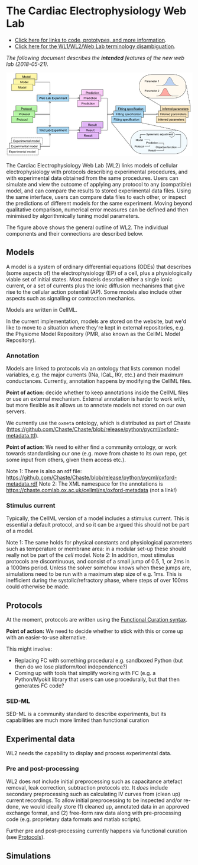 # The Cardiac Electrophysiology Web Lab

* [Click here for links to code, prototypes, and more information](links.md).
* [Click here for the WL1/WL2/Web Lab terminology disambiguation](terminology.md).

_The following document describes the **intended** features of the new web lab (2018-05-21)._

![A schematic overview of the cardiac electrophysiology web lab](img/overview.png)

The Cardiac Electrophysiology Web Lab (WL2) links models of cellular electrophysiology with protocols describing experimental procedures, and with experimental data obtained from the same procedures.
Users can simulate and view the outcome of applying any protocol to any (compatible) model, and can compare the results to stored experimental data files.
Using the same interface, users can compare data files to each other, or inspect the predictions of different models for the same experiment.
Moving beyond qualitative comparison, numerical error measures can be defined and then minimised by algorithmically tuning model parameters.

The figure above shows the general outline of WL2.
The individual components and their connections are described below.


## Models

A model is a system of ordinary differential equations (ODEs) that describes (some aspects of) the electrophysiology (EP) of a cell, plus a physiologically viable set of initial states.
Most models describe either a single ionic current, or a set of currents plus the ionic diffusion mechanisms that give rise to the cellular action potential (AP).
Some models also include other aspects such as signalling or contraction mechanics.

Models are written in CellML.

In the current implementation, models are stored on the website, but we'd like to move to a situation where they're kept in external repositories, e.g. the Physiome Model Repository (PMR, also known as the CellML Model Repository).

### Annotation

Models are linked to protocols via an ontology that lists common model variables, e.g. the major currents (INa, ICaL, IKr, etc.) and their maximum conductances.
Currently, annotation happens by modifying the CellML files.

**Point of action**: decide whether to keep annotations inside the CellML files or use an external mechanism.
External annotation is harder to work with, but more flexible as it allows us to annotate models not stored on our own servers.

We currently use the `oxmeta` ontology, which is distributed as part of Chaste (https://github.com/Chaste/Chaste/blob/release/python/pycml/oxford-metadata.ttl).

**Point of action**: We need to either find a community ontology, or work towards standardising our one (e.g. move from chaste to its own repo, get some input from others, given them access etc.).

Note 1: There is also an rdf file: https://github.com/Chaste/Chaste/blob/release/python/pycml/oxford-metadata.rdf
Note 2: The XML namespace for the annotations is https://chaste.comlab.ox.ac.uk/cellml/ns/oxford-metadata (not a link!)

### Stimulus current

Typically, the CellML version of a model includes a stimulus current.
This is essential a default protocol, and so it can be argued this should not be part of a model.

Note 1: The same holds for physical constants and physiological parameters such as temperature or membrane area: in a modular set-up these should really not be part of the _cell_ model.
Note 2: In addition, most stimulus protocols are discontinuous, and consist of a small jump of 0.5, 1, or 2ms in a 1000ms period.
Unless the solver somehow knows when these jumps are, simulations need to be run with a maximum step size of e.g. 1ms.
This is inefficient during the systolic/refractory phase, where steps of over 100ms could otherwise be made.


## Protocols

At the moment, protocols are written using the [Functional Curation syntax](https://chaste.cs.ox.ac.uk/trac/wiki/FunctionalCuration).

**Point of action:** We need to decide whether to stick with this or come up with an easier-to-use alternative.

This might involve:

- Replacing FC with something procedural e.g. sandboxed Python (but then do we lose platform/tool independence?)
- Coming up with tools that simplify working with FC (e.g. a Python/Myokit library that users can use procedurally, but that then generates FC code?

### SED-ML

SED-ML is a community standard to describe experiments, but its capabilities are much more limited than functional curation



## Experimental data

WL2 needs the capability to display and process experimental data.

### Pre and post-processing

WL2 does _not_ include initial preprocessing such as capacitance artefact removal, leak correction, subtraction protocols etc.
It _does_ include secondary preprocessing such as calculating IV curves from (clean up) current recordings.
To allow initial preprocessing to be inspected and/or re-done, we would ideally store (1) cleaned up, annotated data in an approved exchange format, and (2) free-form raw data along with pre-processing code (e.g. proprietary data formats and matlab scripts).

Further pre and post-processing currently happens via functional curation (see [Protocols](#protocols)).


## Simulations






